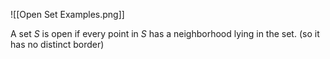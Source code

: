 ![[Open Set Examples.png]]

A set $S$ is open if every point in $S$ has a neighborhood lying in the set. (so it has no distinct border)